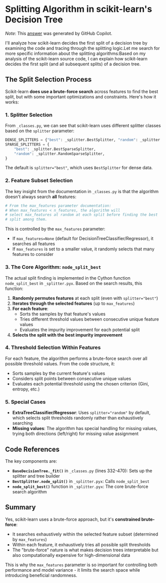 # Splitting Algorithm in scikit-learn's Decision Tree

*Note*: This [answer](https://github.com/copilot/c/0087ce85-fe93-46fd-889d-af3e3f547ff0) was generated by GitHub Copilot.

I'll analyze how scikit-learn decides the first split of a decision tree by examining the code and tracing through the splitting logic.Let me search for more specific information about the splitting algorithms:Based on my analysis of the scikit-learn source code, I can explain how scikit-learn decides the first split (and all subsequent splits) of a decision tree.

## The Split Selection Process
Scikit-learn **does use a brute-force search** across features to find the best split, but with some important optimizations and constraints. Here's how it works:

### 1. Splitter Selection
From `_classes.py`, we can see that scikit-learn uses different splitter classes based on the `splitter` parameter:

```python
DENSE_SPLITTERS = {"best": _splitter.BestSplitter, "random": _splitter.RandomSplitter}
SPARSE_SPLITTERS = {
    "best": _splitter.BestSparseSplitter,
    "random": _splitter.RandomSparseSplitter,
}
```

The default is `splitter="best"`, which uses `BestSplitter` for dense data.

### 2. Feature Subset Selection
The key insight from the documentation in `_classes.py` is that the algorithm doesn't always search **all** features:

```python
# From the max_features parameter documentation:
# When max_features < n_features, the algorithm will
# select max_features at random at each split before finding the best
# split among them.
```

This is controlled by the `max_features` parameter:
- If `max_features=None` (default for DecisionTreeClassifier/Regressor), it searches all features
- If `max_features` is set to a smaller value, it randomly selects that many features to consider

### 3. The Core Algorithm: `node_split_best`
The actual split finding is implemented in the Cython function `node_split_best` in `_splitter.pyx`. Based on the search results, this function:

1. **Randomly permutes features** at each split (even with `splitter="best"`)
2. **Iterates through the selected features** (up to `max_features`)
3. **For each feature**:
   - Sorts the samples by that feature's values
   - Tries different threshold values between consecutive unique feature values
   - Evaluates the impurity improvement for each potential split
4. **Selects the split with the best impurity improvement**

### 4. Threshold Selection Within Features
For each feature, the algorithm performs a brute-force search over all possible threshold values. From the code structure, it:
- Sorts samples by the current feature's values
- Considers split points between consecutive unique values
- Evaluates each potential threshold using the chosen criterion (Gini, entropy, etc.)

### 5. Special Cases
- **ExtraTreeClassifier/Regressor**: Uses `splitter="random"` by default, which selects split thresholds randomly rather than exhaustively searching
- **Missing values**: The algorithm has special handling for missing values, trying both directions (left/right) for missing value assignment

## Code References
The key components are:
- **`BaseDecisionTree._fit()`** in `_classes.py` (lines 332-470): Sets up the splitter and tree builder
- **`BestSplitter.node_split()`** in `_splitter.pyx`: Calls `node_split_best`
- **`node_split_best()`** function in `_splitter.pyx`: The core brute-force search algorithm

## Summary
Yes, scikit-learn uses a brute-force approach, but it's **constrained brute-force**:
- It searches exhaustively within the selected feature subset (determined by `max_features`)
- Within each feature, it exhaustively tries all possible split thresholds
- The "brute-force" nature is what makes decision trees interpretable but also computationally expensive for high-dimensional data

This is why the `max_features` parameter is so important for controlling both performance and model variance - it limits the search space while introducing beneficial randomness.
